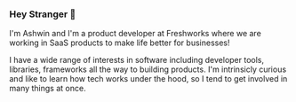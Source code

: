 ### Hey Stranger 👋

I'm Ashwin and I'm a product developer at Freshworks where we are working in SaaS products to make life better for businesses!

I have a wide range of interests in software including developer tools, libraries, frameworks all the way to building products. I'm intrinsicly curious and like to learn how tech works under the hood, so I tend to get involved in many things at once.


